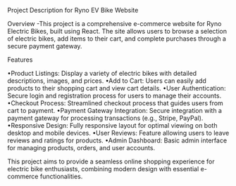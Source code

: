 Project Description for Ryno EV Bike Website

Overview -This project is a comprehensive e-commerce website for Ryno Electric Bikes, built using React. The site allows users to browse a selection of electric bikes, add items to their cart, and complete purchases through a secure payment gateway.

Features

•Product Listings: Display a variety of electric bikes with detailed descriptions, images, and prices.
•Add to Cart: Users can easily add products to their shopping cart and view cart details.
•User Authentication: Secure login and registration process for users to manage their accounts.
•Checkout Process: Streamlined checkout process that guides users from cart to payment.
•Payment Gateway Integration: Secure integration with a payment gateway for processing transactions (e.g., Stripe, PayPal).
•Responsive Design: Fully responsive layout for optimal viewing on both desktop and mobile devices.
•User Reviews: Feature allowing users to leave reviews and ratings for products.
•Admin Dashboard: Basic admin interface for managing products, orders, and user accounts.

This project aims to provide a seamless online shopping experience for electric bike enthusiasts, combining modern design with essential e-commerce functionalities.
